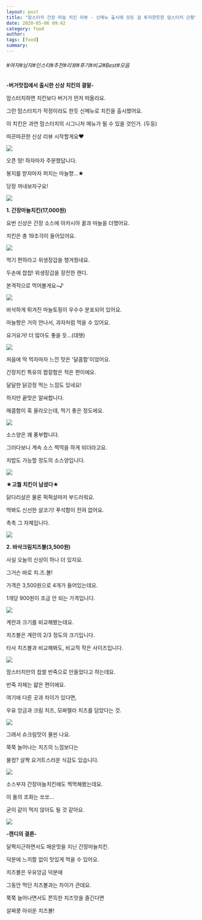 ```yaml
---
layout: post
title: "맘스터치 간장 마늘 치킨 리뷰 - 신메뉴 출시에 모든 걸 투자한듯한 맘스터치 근황"
date: 2020-05-06 09:42
category: food
author: 
tags: [food]
summary: 
---
```


###### #여자#남자#인스타#추천#리뷰#후기#비교#Best#모음


**-버거맛집에서 출시한 신상 치킨의 결말-**

  

맘스터치하면 치킨보다 버거가 먼저 떠올라요.  

그런 맘스터치가 작정이라도 한듯 신메뉴로 치킨을 출시했어요.

  

이 치킨은 과연 맘스터치의 시그니처 메뉴가 될 수 있을 것인가. (두둥)

따끈따끈한 신상 리뷰 시작할게요♥

![](https://img1.daumcdn.net/thumb/R720x0/?fname=https%3A%2F%2Ft1.daumcdn.net%2Fliveboard%2Fdispatch%2F10541ccdf378485195e51dd0b44ad852.JPG)

오픈 땅! 하자마자 주문했답니다.

봉지를 받자마자 퍼지는 마늘향...★

당장 꺼내보자구요!

![](https://img1.daumcdn.net/thumb/R720x0/?fname=https%3A%2F%2Ft1.daumcdn.net%2Fliveboard%2Fdispatch%2Fca5501342ccc49bea7cf46e2ec6c2923.JPG)

**1. 간장마늘치킨(17,000원)**

  

요번 신상은 간장 소스에 아카시아 꿀과 마늘을 더했어요.  

치킨은 총 19조각이 들어있어요.

![](https://img1.daumcdn.net/thumb/R720x0/?fname=https%3A%2F%2Ft1.daumcdn.net%2Fliveboard%2Fdispatch%2F2219a903b8dd43759f7a422ba21683ac.JPG)

먹기 편하라고 위생장갑을 챙겨줬네요.

두손에 챱챱! 위생장갑을 장전한 캔디.

본격적으로 먹어볼게요~♪

![](https://img1.daumcdn.net/thumb/R720x0/?fname=https%3A%2F%2Ft1.daumcdn.net%2Fliveboard%2Fdispatch%2Fa0717053022b4644a5879ec8b8663ffb.JPG)

바삭하게 튀겨진 마늘토핑이 우수수 분포되어 있어요.

마늘향은 거의 안나서, 과자처럼 먹을 수 있어요.

요거요거! 더 많아도 좋을 듯...(데헷)

![](https://img1.daumcdn.net/thumb/R720x0/?fname=https%3A%2F%2Ft1.daumcdn.net%2Fliveboard%2Fdispatch%2Fe7e18025a3b54e16ac6b94aa84caea32.JPG)

처음에 딱 먹자마자 느낀 맛은 '달콤함'이었어요.

간장치킨 특유의 짭잘함은 적은 편이에요.

달달한 닭강정 먹는 느낌도 있네요!

  

하지만 끝맛은 알싸합니다.

매콤함이 훅 올라오는데, 먹기 좋은 정도에요.

![](https://img1.daumcdn.net/thumb/R720x0/?fname=https%3A%2F%2Ft1.daumcdn.net%2Fliveboard%2Fdispatch%2F3e50ce9d2d0c4178bd259fe0e175cd2f.JPG)

소스양은 꽤 풍부합니다.

그러다보니 계속 소스 찍먹을 하게 되더라고요.

치밥도 가능할 정도의 소스양입니다.

![](https://img1.daumcdn.net/thumb/R720x0/?fname=https%3A%2F%2Ft1.daumcdn.net%2Fliveboard%2Fdispatch%2F4f56dbbb9c7248659819ac87a190da22.JPG)

**★고퀄 치킨이 납셨다★**

닭다리살은 물론 퍽퍽살마저 부드러워요.

딱봐도 신선한 살코기! 푸석함이 전혀 없어요.

촉촉 그 자체입니다.

![](https://img1.daumcdn.net/thumb/R720x0/?fname=https%3A%2F%2Ft1.daumcdn.net%2Fliveboard%2Fdispatch%2F3b4d455e0dd244979d702a605341738f.JPG)

**2. 바삭크림치즈볼(3,500원)**

  

사실 오늘의 신상이 하나 더 있지요.

그거슨 바로 치.즈.볼!

  

가격은 3,500원으로 4개가 들어있는데요.

1개당 900원이 조금 안 되는 가격입니다.

![](https://img1.daumcdn.net/thumb/R720x0/?fname=https%3A%2F%2Ft1.daumcdn.net%2Fliveboard%2Fdispatch%2F52afdd81c59644a7824a9df796f2af68.JPG)

계란과 크기를 비교해봤는데요.

치즈볼은 계란의 2/3 정도의 크기입니다.

타사 치즈볼과 비교해봐도, 비교적 작은 사이즈입니다.

![](https://img1.daumcdn.net/thumb/R720x0/?fname=https%3A%2F%2Ft1.daumcdn.net%2Fliveboard%2Fdispatch%2F96e4de741ec744f1be8d2ff2cbe62072.JPG)

맘스터치만의 찹쌀 반죽으로 만들었다고 하는데요.

반죽 자체는 얇은 편이에요.

  

여기에 다른 곳과 차이가 있다면,

우유 앙금과 크림 치즈, 모짜렐라 치즈를 담았다는 것.

![](https://t1.daumcdn.net/liveboard/dispatch/b51bc3d56dc44bf2bd3afe9a70a97ece.gif)

그래서 슈크림맛이 물씬 나요.

쭉쭉 늘어나는 치즈의 느낌보다는

물컹? 살짝 요거트스러운 식감도 있습니다.

![](https://img1.daumcdn.net/thumb/R720x0/?fname=https%3A%2F%2Ft1.daumcdn.net%2Fliveboard%2Fdispatch%2F6d44e0dd20434aca8e6b4f7a152b28e0.JPG)

소스부자 간장마늘치킨에도 찍먹해봤는데요.

이 둘의 조화는 쏘쏘...

굳이 같이 먹지 않아도 될 것 같아요.

![](https://t1.daumcdn.net/liveboard/dispatch/46e9c361c7a144f99ea1b61a41d995ea.gif)

**-캔디의 결론-**

  

달짝지근하면서도 매운맛을 지닌 간장마늘치킨.

덕분에 느끼함 없이 맛있게 먹을 수 있어요.

  

치즈볼은 우유앙금 덕분에

그동안 먹던 치즈볼과는 차이가 큰데요.

  

쭉쭉 늘어나면서도 쫀득한 치즈맛을 즐긴다면

살짜쿵 아쉬운 치즈볼!